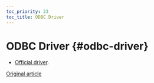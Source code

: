 ```yaml
---
toc_priority: 23
toc_title: ODBC Driver
---
```


# ODBC Driver {#odbc-driver}

-   [Official driver](https://github.com/ClickHouse/clickhouse-odbc).

[Original article](https://clickhouse.tech/docs/en/interfaces/odbc/) <!--hide-->
